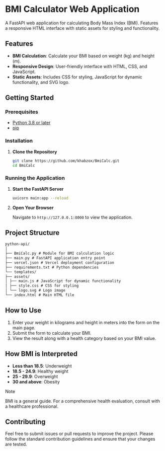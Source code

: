 # BMI Calculator Web Application

A FastAPI web application for calculating Body Mass Index (BMI). Features a responsive HTML interface with static assets for styling and functionality.

## Features

- **BMI Calculation**: Calculate your BMI based on weight (kg) and height (m).
- **Responsive Design**: User-friendly interface with HTML, CSS, and JavaScript.
- **Static Assets**: Includes CSS for styling, JavaScript for dynamic functionality, and SVG logo.

## Getting Started

### Prerequisites

- [Python 3.8 or later](https://www.python.org/)
- [pip](https://pip.pypa.io/en/stable/)

### Installation

1. **Clone the Repository**

    ```sh
    git clone https://github.com/khabzox/BmiCalc.git
    cd BmiCalc
    ```

### Running the Application

1. **Start the FastAPI Server**

    ```sh
    uvicorn main:app --reload
    ```

2. **Open Your Browser**

    Navigate to `http://127.0.0.1:8000` to view the application.

## Project Structure

```markdown
python-api/
│
├── BmiCalc.py # Module for BMI calculation logic
├── main.py # FastAPI application entry point
├── vercel.json # Vercel deployment configuration
├── requirements.txt # Python dependencies
└── templates/
├── assets/
│ ├── main.js # JavaScript for dynamic functionality
│ ├── style.css # CSS for styling
│ └── logo.svg # Logo image
└── index.html # Main HTML file
```

## How to Use

1. Enter your weight in kilograms and height in meters into the form on the main page.
2. Submit the form to calculate your BMI.
3. View the result along with a health category based on your BMI value.

## How BMI is Interpreted

- **Less than 18.5**: Underweight
- **18.5 - 24.9**: Healthy weight
- **25 - 29.9**: Overweight
- **30 and above**: Obesity

> [!NOTE]
> BMI is a general guide. For a comprehensive health evaluation, consult with a healthcare professional.

## Contributing

Feel free to submit issues or pull requests to improve the project. Please follow the standard contribution guidelines and ensure that your changes are tested.